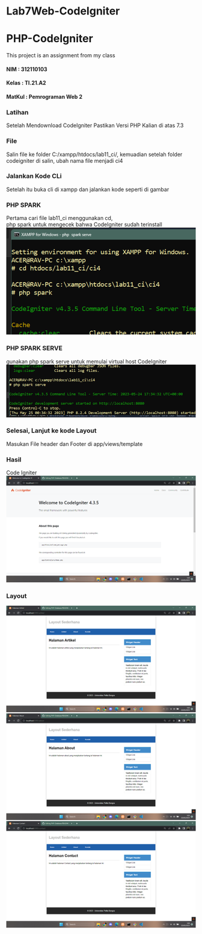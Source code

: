 # Lab7Web-CodeIgniter


# PHP-CodeIgniter

This project is an assignment from my class
#### NIM : 312110103
#### Kelas : TI.21.A2
#### MatKul : Pemrograman Web 2

### Latihan
Setelah Mendownload CodeIgniter Pastikan Versi PHP Kalian di atas 7.3
### File
Salin file ke folder C:/xampp/htdocs/lab11_ci/, kemuadian setelah folder codeigniter di salin, ubah nama file menjadi ci4
### Jalankan Kode CLi
Setelah itu buka cli di xampp dan jalankan kode seperti di gambar
### PHP SPARK
Pertama cari file lab11_ci menggunakan cd, <br>
php spark untuk mengecek bahwa CodeIgniter sudah terinstall
![Gambar](img/ss1.png)
### PHP SPARK SERVE
gunakan php spark serve untuk memulai virtual host CodeIgniter
![Gambar](img/ss2.png)
### Selesai, Lanjut ke kode Layout
Masukan File header dan Footer di app/views/template
### Hasil
Code Igniter
![Gambar](img/ss3.png)
### Layout
![Gambar](img/ss4.png)
![Gambar](img/ss5.png)
![Gambar](img/ss6.png)
